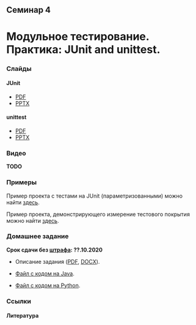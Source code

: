 Семинар 4
--
# Модульное тестирование. Практика: JUnit and unittest.

### Слайды

#### JUnit

* [PDF](Seminar04-JUnit-slides.pdf)
* [PPTX](Seminar04-JUnit-slides.pptx)

#### unittest

* [PDF](Seminar04-unittest-slides.pdf)
* [PPTX](Seminar04-unittest-slides.pptx)

### Видео

__TODO__

### Примеры 

Пример проекта с тестами на JUnit (параметризованными) можно найти [здесь](
https://github.com/andrewt0301/qa-testing-course/tree/master/seminars/seminar03/examples/parameterized).

Пример проекта, демонстрирующего измерение тестового покрытия можно найти [здесь](
https://github.com/andrewt0301/qa-testing-course/tree/master/seminars/seminar03/examples/coverage).

### Домашнее задание

__Срок сдачи без [штрафа](../../grading.md): ??.10.2020__

* Описание задания ([PDF](HomeTasks03.pdf), [DOCX](HomeTasks03.docx)).

* [Файл с кодом на Java](
https://github.com/andrewt0301/qa-testing-course/blob/master/seminars/seminar04/java/GCD.java).

* [Файл с кодом на Python](
https://github.com/andrewt0301/qa-testing-course/blob/master/seminars/seminar04/python/GCD.py).

### Ссылки

#### Литература

